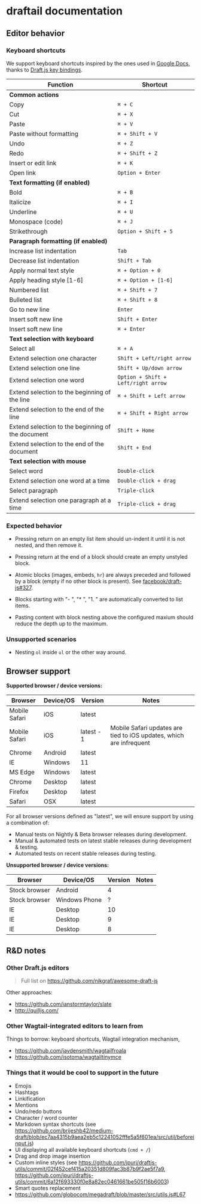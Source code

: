 draftail documentation
======================

## Editor behavior

### Keyboard shortcuts

We support keyboard shortcuts inspired by the ones used in [Google Docs](https://support.google.com/docs/answer/179738), thanks to [Draft.js key bindings](https://facebook.github.io/draft-js/docs/advanced-topics-key-bindings.html).

| Function | Shortcut |
|----------|----------|
| **Common actions** ||
| Copy | `⌘ + C` |
| Cut | `⌘ + X` |
| Paste | `⌘ + V` |
| Paste without formatting | `⌘ + Shift + V` |
| Undo | `⌘ + Z` |
| Redo | `⌘ + Shift + Z` |
| Insert or edit link | `⌘ + K` |
| Open link | `Option + Enter` |
| **Text formatting (if enabled)** ||
| Bold | `⌘ + B` |
| Italicize | `⌘ + I` |
| Underline | `⌘ + U` |
| Monospace (code) | `⌘ + J` |
| Strikethrough | `Option + Shift + 5` |
| **Paragraph formatting (if enabled)** ||
| Increase list indentation | `Tab ` |
| Decrease list indentation | `Shift + Tab` |
| Apply normal text style | `⌘ + Option + 0` |
| Apply heading style [1-6] | `⌘ + Option + [1-6]` |
| Numbered list | `⌘ + Shift + 7` |
| Bulleted list | `⌘ + Shift + 8` |
| Go to new line | `Enter ` |
| Insert soft new line | `Shift + Enter` |
| Insert soft new line | `⌘ + Enter` |
| **Text selection with keyboard** ||
| Select all | `⌘ + A` |
| Extend selection one character | `Shift + Left/right arrow` |
| Extend selection one line | `Shift + Up/down arrow` |
| Extend selection one word | `Option + Shift + Left/right arrow` |
| Extend selection to the beginning of the line | `⌘ + Shift + Left arrow` |
| Extend selection to the end of the line | `⌘ + Shift + Right arrow` |
| Extend selection to the beginning of the document | `Shift + Home` |
| Extend selection to the end of the document | `Shift + End` |
| **Text selection with mouse** ||
| Select word | `Double-click` |
| Extend selection one word at a time | `Double-click + drag` |
| Select paragraph | `Triple-click` |
| Extend selection one paragraph at a time | `Triple-click + drag` |

### Expected behavior

- Pressing return on an empty list item should un-indent it until it is not nested, and then remove it.
- Pressing return at the end of a block should create an empty unstyled block.
- Atomic blocks (images, embeds, `hr`) are always preceded and followed by a block (empty if no other block is present). See [facebook/draft-js#327](https://github.com/facebook/draft-js/issues/327).
- Blocks starting with "- ", "* ", "1. " are automatically converted to list items.


- Pasting content with block nesting above the configured maxium should reduce the depth up to the maximum.

### Unsupported scenarios

- Nesting `ol` inside `ul` or the other way around.

## Browser support

**Supported browser / device versions:**

| Browser | Device/OS | Version | Notes |
|---------|-----------|---------|-------|
| Mobile Safari | iOS | latest ||
| Mobile Safari | iOS | latest - 1 | Mobile Safari updates are tied to iOS updates, which are infrequent |
| Chrome | Android | latest ||
| IE | Windows | 11 ||
| MS Edge | Windows | latest ||
| Chrome | Desktop | latest ||
| Firefox | Desktop | latest ||
| Safari | OSX | latest ||

For all browser versions defined as "latest", we will ensure support by using a combination of:

- Manual tests on Nightly & Beta browser releases during development.
- Manual & automated tests on latest stable releases during development & testing.
- Automated tests on recent stable releases during testing.

**Unsupported browser / device versions:**

| Browser | Device/OS | Version | Notes |
|---------|-----------|---------|-------|
| Stock browser | Android | 4 |  |
| Stock browser | Windows Phone | ? |  |
| IE | Desktop | 10 |  |
| IE | Desktop | 9 |  |
| IE | Desktop | 8 |  |

## R&D notes

### Other Draft.js editors

> Full list on https://github.com/nikgraf/awesome-draft-js

Other approaches:

- https://github.com/ianstormtaylor/slate
- http://quilljs.com/

### Other Wagtail-integrated editors to learn from

Things to borrow: keyboard shortcuts, Wagtail integration mechanism,

- https://github.com/jaydensmith/wagtailfroala
- https://github.com/isotoma/wagtailtinymce

### Things that it would be cool to support in the future

- Emojis
- Hashtags
- Linkification
- Mentions
- Undo/redo buttons
- Character / word counter
- Markdown syntax shortcuts (see https://github.com/brijeshb42/medium-draft/blob/ec7aa4315b9aea2eb5c12241052fffe5a5f601ea/src/util/beforeinput.js)
- UI displaying all available keyboard shortcuts (`cmd + /`)
- Drag and drop image insertion
- Custom inline styles (see https://github.com/jpuri/draftjs-utils/commit/02f452cef415a20351d809fac3b87b9f2ae5f7a9, https://github.com/jpuri/draftjs-utils/commit/6a12f693330f0e8a82ec0461661be505f16b6003)
- Smart quotes replacement
- https://github.com/globocom/megadraft/blob/master/src/utils.js#L67
